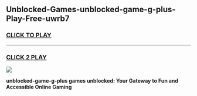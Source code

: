 
## Unblocked-Games-unblocked-game-g-plus-Play-Free-uwrb7
<h3>
<a href="https://premium76.site?title=unblocked-game-g-plus&ref=20A">CLICK TO PLAY</a></h3>
<hr>

<h3>
<a href="https://premium76.site?title=unblocked-game-g-plus&ref=20A">CLICK 2 PLAY</a>
  
</h3>

<a href="https://premium76.site?title=unblocked-game-g-plus&ref=20A"><img src="https://clearcache.store/games.png"></a>


**unblocked-game-g-plus games unblocked: Your Gateway to Fun and Accessible Online Gaming**
